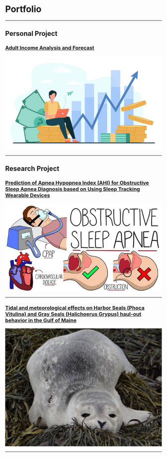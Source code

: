 # Portfolio

---

## Personal Project
### [Adult Income Analysis and Forecast](https://rpubs.com/giauyen123/1070743)
<img src="adultincome.png"/>

---
## Research Project

### [Prediction of Apnea Hypopnea Index (AHI) for Obstructive Sleep Apnea Diagnosis based on Using Sleep Tracking Wearable Devices](/researchposter.pdf)
<img src="osa.jpg"/>

---

### [Tidal and meteorological effects on Harbor Seals (Phoca Vitulina) and Gray Seals (Halichoerus Grypus) haul-out behavior in the Gulf of Maine](/sealanalysis.pdf)
<img src="seal.jpg"/>

---
